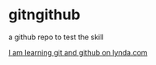 # gitngithub
a github repo to test the skill

[I am learning git and github on lynda.com](https://lynda.com/jameswilliamson)
